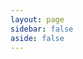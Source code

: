 ```yaml
---
layout: page
sidebar: false
aside: false
---
```


<script setup>
import LicenseIndex from '../.vitepress/theme/license/page/LicenseIndex.vue';
</script>

<LicenseIndex />
